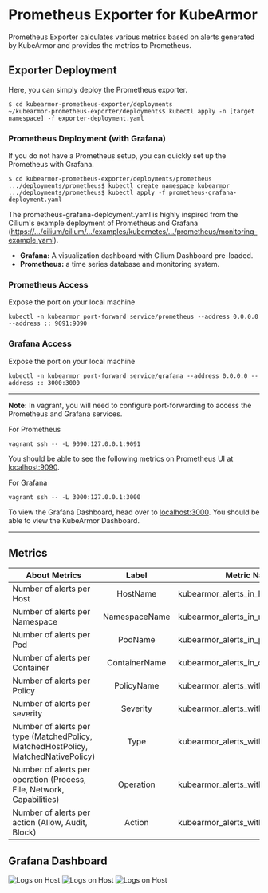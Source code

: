 # Prometheus Exporter for KubeArmor

Prometheus Exporter calculates various metrics based on alerts generated by KubeArmor and provides the metrics to Prometheus.

## Exporter Deployment

Here, you can simply deploy the Prometheus exporter.

```
$ cd kubearmor-prometheus-exporter/deployments
~/kubearmor-prometheus-exporter/deployments$ kubectl apply -n [target namespace] -f exporter-deployment.yaml
```

### Prometheus Deployment (with Grafana)

If you do not have a Prometheus setup, you can quickly set up the Prometheus with Grafana.

```
$ cd kubearmor-prometheus-exporter/deployments/prometheus
.../deployments/prometheus$ kubectl create namespace kubearmor
.../deployments/prometheus$ kubectl apply -f prometheus-grafana-deployment.yaml
```

The prometheus-grafana-deployment.yaml is highly inspired from the Cilium's example deployment of Prometheus and Grafana ([https://.../cilium/cilium/.../examples/kubernetes/.../prometheus/monitoring-example.yaml](https://raw.githubusercontent.com/cilium/cilium/1.10.2/examples/kubernetes/addons/prometheus/monitoring-example.yaml)).

* **Grafana:** A visualization dashboard with Cilium Dashboard pre-loaded.  
* **Prometheus:** a time series database and monitoring system.  

### Prometheus Access

Expose the port on your local machine
```
kubectl -n kubearmor port-forward service/prometheus --address 0.0.0.0 --address :: 9091:9090
```

### Grafana Access

Expose the port on your local machine
```
kubectl -n kubearmor port-forward service/grafana --address 0.0.0.0 --address :: 3000:3000
```

---
**Note:** In vagrant, you will need to configure port-forwarding to access the Prometheus and Grafana services.

For Prometheus
```
vagrant ssh -- -L 9090:127.0.0.1:9091
```
You should be able to see the following metrics on Prometheus UI at [localhost:9090](127.0.0.1:9090).  

For Grafana
```
vagrant ssh -- -L 3000:127.0.0.1:3000    
```
To view the Grafana Dashboard, head over to [localhost:3000](127.0.0.1:3000). You should be able to view the KubeArmor Dashboard.  

---

## Metrics

|                                   About Metrics                                   |     Label     |              Metric Name             |
| --------------------------------------------------------------------------------- | :-----------: | ------------------------------------ |
| Number of alerts per Host                                                         |HostName       |kubearmor_alerts_in_host_total        |
| Number of alerts per Namespace                                                    |NamespaceName  |kubearmor_alerts_in_namespace_total   |
| Number of alerts per Pod                                                          |PodName        |kubearmor_alerts_in_pod_total         |
| Number of alerts per Container                                                    |ContainerName  |kubearmor_alerts_in_container_total   |
| Number of alerts per Policy                                                       |PolicyName     |kubearmor_alerts_with_policy_total    |
| Number of alerts per severity                                                     |Severity       |kubearmor_alerts_with_severity_total  |
| Number of alerts per type (MatchedPolicy, MatchedHostPolicy, MatchedNativePolicy) |Type           |kubearmor_alerts_with_type_total      |
| Number of alerts per operation (Process, File, Network, Capabilities)             |Operation      |kubearmor_alerts_with_operation_total |
| Number of alerts per action (Allow, Audit, Block)                                 |Action         |kubearmor_alerts_with_action_total    |

## Grafana Dashboard

![Logs on Host](res/dashboard_1.png)
![Logs on Host](res/dashboard_2.png)
![Logs on Host](res/dashboard_3.png)

